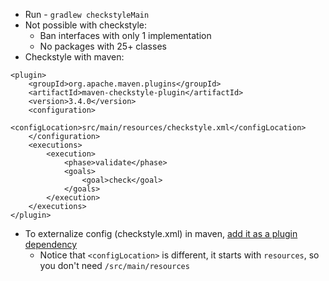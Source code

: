 * Run - `gradlew checkstyleMain`
* Not possible with checkstyle:
  * Ban interfaces with only 1 implementation
  * No packages with 25+ classes
* Checkstyle with maven:
```
<plugin>
    <groupId>org.apache.maven.plugins</groupId>
    <artifactId>maven-checkstyle-plugin</artifactId>
    <version>3.4.0</version>
    <configuration>
        <configLocation>src/main/resources/checkstyle.xml</configLocation>
    </configuration>
    <executions>
        <execution>
            <phase>validate</phase>
            <goals>
                <goal>check</goal>
            </goals>
        </execution>
    </executions>
</plugin>
```
* To externalize config (checkstyle.xml) in maven, [add it as a plugin dependency](https://stackoverflow.com/questions/19682455/how-to-externalise-the-checkstyle-config-for-maven-checkstyle-plugin)
  * Notice that `<configLocation>` is different, it starts with `resources`, so you don't need `/src/main/resources`
